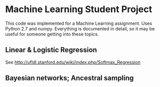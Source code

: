 # Machine Learning Student Project
This code was implemented for a Machine Learning assignment. Uses Python 2.7 and numpy. 
Everything is documented in detail, so it may be useful for someone getting into these topics. 
## Linear & Logistic Regression 
See http://ufldl.stanford.edu/wiki/index.php/Softmax_Regression
## Bayesian networks; Ancestral sampling 
